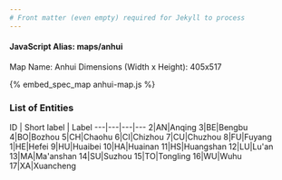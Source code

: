 ```yaml
---
# Front matter (even empty) required for Jekyll to process
---
```


#### JavaScript Alias: maps/anhui

Map Name: Anhui
Dimensions (Width x Height): 405x517



{% embed_spec_map anhui-map.js %}

### List of Entities

ID | Short label | Label
---|---|---|---
2|AN|Anqing
3|BE|Bengbu
4|BO|Bozhou
5|CH|Chaohu
6|CI|Chizhou
7|CU|Chuzhou
8|FU|Fuyang
1|HE|Hefei
9|HU|Huaibei
10|HA|Huainan
11|HS|Huangshan
12|LU|Lu'an
13|MA|Ma'anshan
14|SU|Suzhou
15|TO|Tongling
16|WU|Wuhu
17|XA|Xuancheng

